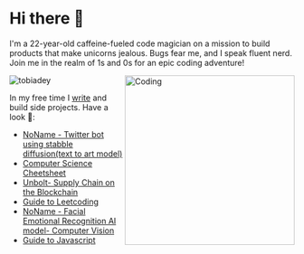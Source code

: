 <h1 align="left">Hi there 👋</h1>
<p align="left">I'm a 22-year-old caffeine-fueled code magician on a mission to build products that make unicorns jealous. Bugs fear me, and I speak fluent nerd. Join me in the realm of 1s and 0s for an epic coding adventure!</p>
<img align="right" alt="Coding" width="300" src="https://drive.google.com/uc?export=view&id=10muz3P-fPgOrsp7Y5BK3m0a7YNmQ9O9J">
<p align="left"> <img src="https://komarev.com/ghpvc/?username=tobiadey&label=Profile%20views&color=0e75b6&style=flat" alt="tobiadey" /> </p>

<!-- - 🔭 I’m currently working on [an AI aggregator for Text to Art models](:🤫) -->

In my free time I [write](https://t.co/rwbmz9FkSW) and build side projects. Have a look 👀:
- [NoName - Twitter bot using stabble diffusion(text to art model)](https://github.com/tobiadey/text-to-art)
- [Computer Science Cheetsheet](https://educated-fireplace-b16.notion.site/Fundamentals-of-Computer-Science-52b7a2206f634c1cad4e5a995c0f9b69)
- [Unbolt- Supply Chain on the Blockchain](https://github.com/tobiadey/UnBolt)
- [Guide to Leetcoding](https://educated-fireplace-b16.notion.site/Guide-to-LeetCoding-cb32c9240fc74ef183be785c99ec3835)
- [NoName - Facial Emotional Recognition AI model- Computer Vision](https://github.com/tobiadey/Facial-Emotion-Recognition-FER-)
- [Guide to Javascript](https://educated-fireplace-b16.notion.site/Guide-to-Javascript-49a66cd72c03414e9e2bf73f812bf683)
